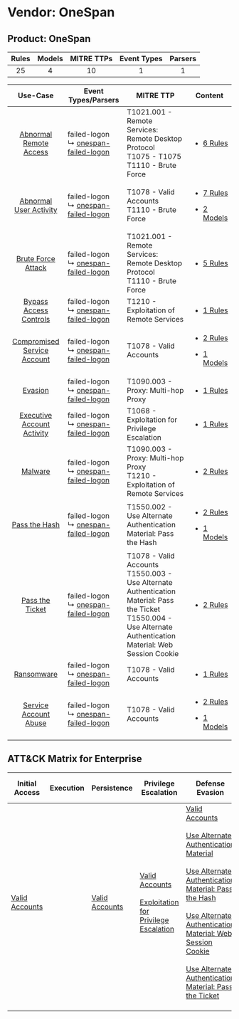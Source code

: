 Vendor: OneSpan
===============
Product: OneSpan
----------------
| Rules | Models | MITRE TTPs | Event Types | Parsers |
|:-----:|:------:|:----------:|:-----------:|:-------:|
|  25   |   4    |     10     |      1      |    1    |

|                                      Use-Case                                      | Event Types/Parsers                                                                           | MITRE TTP                                                                                                                                                                 | Content                                                                                                                |
|:----------------------------------------------------------------------------------:| --------------------------------------------------------------------------------------------- | ------------------------------------------------------------------------------------------------------------------------------------------------------------------------- | ---------------------------------------------------------------------------------------------------------------------- |
|      [Abnormal Remote Access](../../../UseCases/uc_abnormal_remote_access.md)      |  failed-logon<br> ↳ [onespan-failed-logon](Parsers/parserContent_onespan-failed-logon.md)<br> | T1021.001 - Remote Services: Remote Desktop Protocol<br>T1075 - T1075<br>T1110 - Brute Force<br>                                                                          | [<ul><li>6 Rules</li></ul>](Rules_Models/r_m_onespan_onespan_Abnormal_Remote_Access.md)                                |
|      [Abnormal User Activity](../../../UseCases/uc_abnormal_user_activity.md)      |  failed-logon<br> ↳ [onespan-failed-logon](Parsers/parserContent_onespan-failed-logon.md)<br> | T1078 - Valid Accounts<br>T1110 - Brute Force<br>                                                                                                                         | [<ul><li>7 Rules</li></ul><ul><li>2 Models</li></ul>](Rules_Models/r_m_onespan_onespan_Abnormal_User_Activity.md)      |
|          [Brute Force Attack](../../../UseCases/uc_brute_force_attack.md)          |  failed-logon<br> ↳ [onespan-failed-logon](Parsers/parserContent_onespan-failed-logon.md)<br> | T1021.001 - Remote Services: Remote Desktop Protocol<br>T1110 - Brute Force<br>                                                                                           | [<ul><li>5 Rules</li></ul>](Rules_Models/r_m_onespan_onespan_Brute_Force_Attack.md)                                    |
|      [Bypass Access Controls](../../../UseCases/uc_bypass_access_controls.md)      |  failed-logon<br> ↳ [onespan-failed-logon](Parsers/parserContent_onespan-failed-logon.md)<br> | T1210 - Exploitation of Remote Services<br>                                                                                                                               | [<ul><li>1 Rules</li></ul>](Rules_Models/r_m_onespan_onespan_Bypass_Access_Controls.md)                                |
| [Compromised Service Account](../../../UseCases/uc_compromised_service_account.md) |  failed-logon<br> ↳ [onespan-failed-logon](Parsers/parserContent_onespan-failed-logon.md)<br> | T1078 - Valid Accounts<br>                                                                                                                                                | [<ul><li>2 Rules</li></ul><ul><li>1 Models</li></ul>](Rules_Models/r_m_onespan_onespan_Compromised_Service_Account.md) |
|                     [Evasion](../../../UseCases/uc_evasion.md)                     |  failed-logon<br> ↳ [onespan-failed-logon](Parsers/parserContent_onespan-failed-logon.md)<br> | T1090.003 - Proxy: Multi-hop Proxy<br>                                                                                                                                    | [<ul><li>1 Rules</li></ul>](Rules_Models/r_m_onespan_onespan_Evasion.md)                                               |
|  [Executive Account Activity](../../../UseCases/uc_executive_account_activity.md)  |  failed-logon<br> ↳ [onespan-failed-logon](Parsers/parserContent_onespan-failed-logon.md)<br> | T1068 - Exploitation for Privilege Escalation<br>                                                                                                                         | [<ul><li>1 Rules</li></ul>](Rules_Models/r_m_onespan_onespan_Executive_Account_Activity.md)                            |
|                     [Malware](../../../UseCases/uc_malware.md)                     |  failed-logon<br> ↳ [onespan-failed-logon](Parsers/parserContent_onespan-failed-logon.md)<br> | T1090.003 - Proxy: Multi-hop Proxy<br>T1210 - Exploitation of Remote Services<br>                                                                                         | [<ul><li>2 Rules</li></ul>](Rules_Models/r_m_onespan_onespan_Malware.md)                                               |
|               [Pass the Hash](../../../UseCases/uc_pass_the_hash.md)               |  failed-logon<br> ↳ [onespan-failed-logon](Parsers/parserContent_onespan-failed-logon.md)<br> | T1550.002 - Use Alternate Authentication Material: Pass the Hash<br>                                                                                                      | [<ul><li>2 Rules</li></ul><ul><li>1 Models</li></ul>](Rules_Models/r_m_onespan_onespan_Pass_the_Hash.md)               |
|             [Pass the Ticket](../../../UseCases/uc_pass_the_ticket.md)             |  failed-logon<br> ↳ [onespan-failed-logon](Parsers/parserContent_onespan-failed-logon.md)<br> | T1078 - Valid Accounts<br>T1550.003 - Use Alternate Authentication Material: Pass the Ticket<br>T1550.004 - Use Alternate Authentication Material: Web Session Cookie<br> | [<ul><li>2 Rules</li></ul>](Rules_Models/r_m_onespan_onespan_Pass_the_Ticket.md)                                       |
|                  [Ransomware](../../../UseCases/uc_ransomware.md)                  |  failed-logon<br> ↳ [onespan-failed-logon](Parsers/parserContent_onespan-failed-logon.md)<br> | T1078 - Valid Accounts<br>                                                                                                                                                | [<ul><li>1 Rules</li></ul>](Rules_Models/r_m_onespan_onespan_Ransomware.md)                                            |
|       [Service Account Abuse](../../../UseCases/uc_service_account_abuse.md)       |  failed-logon<br> ↳ [onespan-failed-logon](Parsers/parserContent_onespan-failed-logon.md)<br> | T1078 - Valid Accounts<br>                                                                                                                                                | [<ul><li>2 Rules</li></ul><ul><li>1 Models</li></ul>](Rules_Models/r_m_onespan_onespan_Service_Account_Abuse.md)       |

ATT&CK Matrix for Enterprise
----------------------------
| Initial Access                                                      | Execution | Persistence                                                         | Privilege Escalation                                                                                                                                          | Defense Evasion                                                                                                                                                                                                                                                                                                                                                                                                                                                                                             | Credential Access                                                | Discovery | Lateral Movement                                                                                                                                                                                                                                                                                                                                    | Collection | Command and Control                                                                                                                       | Exfiltration | Impact |
| ------------------------------------------------------------------- | --------- | ------------------------------------------------------------------- | ------------------------------------------------------------------------------------------------------------------------------------------------------------- | ----------------------------------------------------------------------------------------------------------------------------------------------------------------------------------------------------------------------------------------------------------------------------------------------------------------------------------------------------------------------------------------------------------------------------------------------------------------------------------------------------------- | ---------------------------------------------------------------- | --------- | --------------------------------------------------------------------------------------------------------------------------------------------------------------------------------------------------------------------------------------------------------------------------------------------------------------------------------------------------- | ---------- | ----------------------------------------------------------------------------------------------------------------------------------------- | ------------ | ------ |
| [Valid Accounts](https://attack.mitre.org/techniques/T1078)<br><br> |           | [Valid Accounts](https://attack.mitre.org/techniques/T1078)<br><br> | [Valid Accounts](https://attack.mitre.org/techniques/T1078)<br><br>[Exploitation for Privilege Escalation](https://attack.mitre.org/techniques/T1068)<br><br> | [Valid Accounts](https://attack.mitre.org/techniques/T1078)<br><br>[Use Alternate Authentication Material](https://attack.mitre.org/techniques/T1550)<br><br>[Use Alternate Authentication Material: Pass the Hash](https://attack.mitre.org/techniques/T1550/002)<br><br>[Use Alternate Authentication Material: Web Session Cookie](https://attack.mitre.org/techniques/T1550/004)<br><br>[Use Alternate Authentication Material: Pass the Ticket](https://attack.mitre.org/techniques/T1550/003)<br><br> | [Brute Force](https://attack.mitre.org/techniques/T1110)<br><br> |           | [Exploitation of Remote Services](https://attack.mitre.org/techniques/T1210)<br><br>[Remote Services](https://attack.mitre.org/techniques/T1021)<br><br>[Use Alternate Authentication Material](https://attack.mitre.org/techniques/T1550)<br><br>[Remote Services: Remote Desktop Protocol](https://attack.mitre.org/techniques/T1021/001)<br><br> |            | [Proxy: Multi-hop Proxy](https://attack.mitre.org/techniques/T1090/003)<br><br>[Proxy](https://attack.mitre.org/techniques/T1090)<br><br> |              |        |
